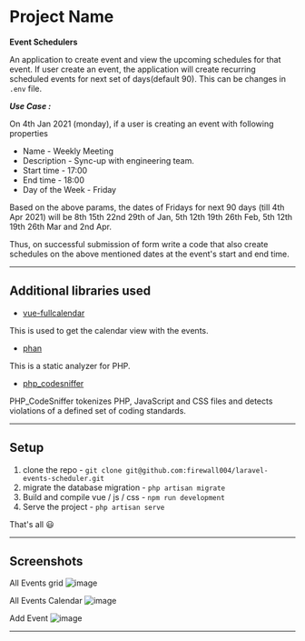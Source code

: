# Project Name

**Event Schedulers**

An application to create event and view the upcoming schedules for that event.
If user create an event, the application will create recurring scheduled events for next set of days(default 90). This can be changes in `.env` file.

***Use Case :*** 

On 4th Jan 2021 (monday), if a user is creating an event with following properties  

- Name - Weekly Meeting
- Description - Sync-up with engineering team.
- Start time - 17:00
- End time - 18:00
- Day of the Week - Friday

Based on the above params, the dates of Fridays for next 90 days (till 4th Apr 2021) will be 8th 15th 22nd 29th of Jan, 5th 12th 19th 26th Feb, 5th 12th 19th 26th Mar and 2nd Apr. 

Thus, on successful submission of form write a code that also create schedules on the above mentioned dates at the event's start and end time.

---

## Additional libraries used

- [vue-fullcalendar](https://openbase.com/js/vue-fullcalendar)

This is used to get the calendar view with the events.

- [phan](https://packagist.org/packages/phan/phan)

This is a static analyzer for PHP.

- [php_codesniffer](https://packagist.org/packages/squizlabs/php_codesniffer)

PHP_CodeSniffer tokenizes PHP, JavaScript and CSS files and detects violations of a defined set of coding standards.

---

## Setup

1. clone the repo - `git clone git@github.com:firewall004/laravel-events-scheduler.git`
2. migrate the database migration - `php artisan migrate`
3. Build and compile vue / js / css - `npm run development`
4. Serve the project - `php artisan serve`

That's all :smiley:

---

## Screenshots
All Events grid
![image](https://user-images.githubusercontent.com/37473661/121789750-2babba00-cbf6-11eb-8bf4-4a8acb2e553c.png)

All Events Calendar
![image](https://user-images.githubusercontent.com/37473661/121789763-40884d80-cbf6-11eb-81bc-b258c5386e12.png)

Add Event
![image](https://user-images.githubusercontent.com/37473661/121789769-50079680-cbf6-11eb-9f57-d78a400ad8f5.png)

---
